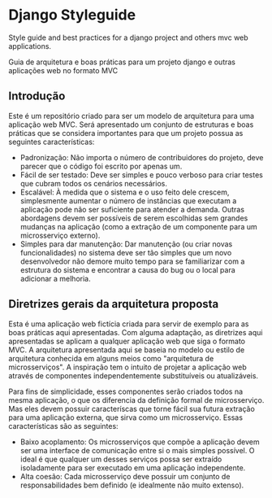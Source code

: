 # Django Styleguide
Style guide and best practices for a django project and others mvc web applications.

Guia de arquitetura e boas práticas para um projeto django e outras aplicações web no formato MVC


## Introdução
Este é um repositório criado para ser um modelo de arquitetura para uma aplicação web MVC. Será apresentado um conjunto de estruturas e boas práticas que se considera importantes para que um projeto possua as seguintes características:

- Padronização: Não importa o número de contribuidores do projeto, deve parecer que o código foi escrito por apenas um.
- Fácil de ser testado: Deve ser simples e pouco verboso para criar testes que cubram todos os cenários necessários.
- Escalável: À medida que o sistema e o uso feito dele crescem, simplesmente aumentar o número de instâncias que executam a aplicação pode não ser suficiente para atender a demanda. Outras abordagens devem ser possíveis de serem escolhidas sem grandes mudanças na aplicação (como a extração de um componente para um microsserviço externo).
- Simples para dar manutenção: Dar manutenção (ou criar novas funcionalidades) no sistema deve ser tão simples que um novo desenvolvedor não demore muito tempo para se familiarizar com a estrutura do sistema e encontrar a causa do bug ou o local para adicionar a melhoria.

## Diretrizes gerais da arquitetura proposta
 
Esta é uma aplicação web fictícia criada para servir de exemplo para as boas práticas aqui apresentadas. Com alguma adaptação, as diretrizes aqui apresentadas se aplicam a qualquer aplicação web que siga o formato MVC. A arquitetura apresentada aqui se baseia no modelo ou estilo de arquitetura conhecida em alguns meios como "arquitetura de microsserviços". A inspiração tem o intuito de projetar a aplicação web através de componentes independentemente substituíveis ou atualizáveis. 

Para fins de simplicidade, esses componentes serão criados todos na mesma aplicação, o que os diferencia da definição formal de microsserviço. Mas eles devem possuir caracteríscas que torne fácil sua futura extração para uma aplicação externa, que sirva como um microsserviço. Essas características são as seguintes: 

- Baixo acoplamento: Os microsserviços que compõe a aplicação devem ser uma interface de comunicação entre si o mais simples possível. O ideal é que qualquer um desses serviços possa ser extraído isoladamente para ser executado em uma aplicação independente.
- Alta coesão: Cada microsserviço deve possuir um conjunto de responsabilidades bem definido (e idealmente não muito extenso).